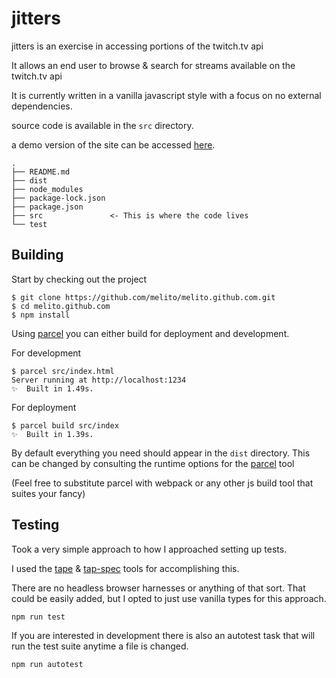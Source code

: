 jitters
=======

jitters is an exercise in accessing portions of the twitch.tv api

It allows an end user to browse & search for streams available on the twitch.tv api

It is currently written in a vanilla javascript style with a focus on no external dependencies.

source code is available in the `src` directory.

a demo version of the site can be accessed [here](https://melito.github.io/dist/).
```
.
├── README.md
├── dist
├── node_modules
├── package-lock.json
├── package.json
├── src               <- This is where the code lives
└── test
```

Building
--------

Start by checking out the project
```
$ git clone https://github.com/melito/melito.github.com.git
$ cd melito.github.com
$ npm install
```

Using [parcel](https://parceljs.org/) you can either build for deployment and development.

For development
```
$ parcel src/index.html
Server running at http://localhost:1234
✨  Built in 1.49s.
```

For deployment
```
$ parcel build src/index
✨  Built in 1.39s.
```

By default everything you need should appear in the `dist` directory.
This can be changed by consulting the runtime options for the [parcel](https://parceljs.org/) tool

(Feel free to substitute parcel with webpack or any other js build tool that suites your fancy)

Testing
-------

Took a very simple approach to how I approached setting up tests.

I used the [tape](https://github.com/substack/tape) & [tap-spec](https://www.npmjs.com/package/tap-spec) tools for accomplishing this.

There are no headless browser harnesses or anything of that sort.  That could be easily added, but I opted to just use vanilla types for this approach.

```
npm run test
```

If you are interested in development there is also an autotest task that will run the
test suite anytime a file is changed.
```
npm run autotest
```
